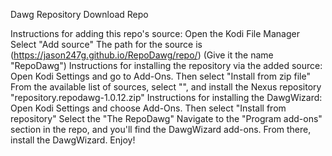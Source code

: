 Dawg Repository
Download Repo

Instructions for adding this repo's source:
Open the Kodi File Manager
Select "Add source"
The path for the source is (https://jason247g.github.io/RepoDawg/repo/) (Give it the name "RepoDawg")
Instructions for installing the repository via the added source:
Open Kodi Settings and go to Add-Ons. Then select "Install from zip file"
From the available list of sources, select "", and install the Nexus repository "repository.repodawg-1.0.12.zip"
Instructions for installing the DawgWizard:
Open Kodi Settings and choose Add-Ons. Then select "Install from repository"
Select the "The RepoDawg"
Navigate to the "Program add-ons" section in the repo, and you'll find the DawgWizard add-ons. From there, install the DawgWizard.
Enjoy!
